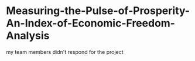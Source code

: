# Measuring-the-Pulse-of-Prosperity-An-Index-of-Economic-Freedom-Analysis
my team members didn't respond for the project 